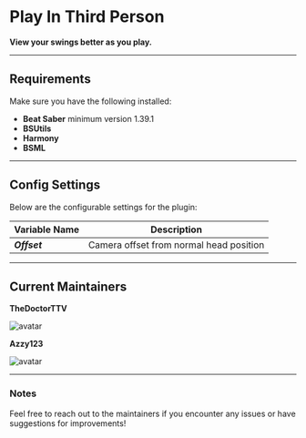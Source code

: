 # Play In Third Person
**View your swings better as you play.**

---

## Requirements
Make sure you have the following installed:
- **Beat Saber** minimum version 1.39.1
- **BSUtils**
- **Harmony**
- **BSML**

---

## Config Settings
Below are the configurable settings for the plugin:

| **Variable Name** | **Description**                        |
|-------------------|----------------------------------------|
| ***Offset***      | Camera offset from normal head position |

---

## Current Maintainers

**TheDoctorTTV**  

![avatar](https://images.weserv.nl/?url=cdn.discordapp.com/avatars/624961413500108830/8c31bf860af128619f5a7c3bf544e779.webp&h=80&w=80&fit=cover&mask=circle&maxage=7d)

**Azzy123**

![avatar](https://images.weserv.nl/?url=cdn.discordapp.com/avatars/345351472936124417/2f9b4d5b9c750ff84fae1c6ec91a15e6.webp&h=80&w=80&fit=cover&mask=circle&maxage=7d)

---

### Notes
Feel free to reach out to the maintainers if you encounter any issues or have suggestions for improvements!
